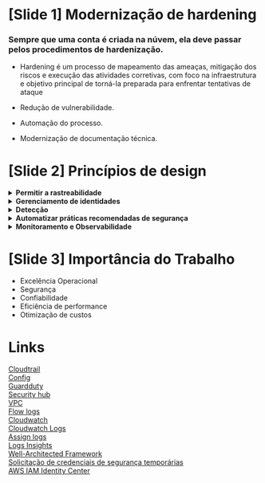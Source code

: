 
# [Slide 1] Modernização de hardening
### Sempre que uma conta é criada na núvem, ela deve passar pelos procedimentos de hardenização.
- Hardening é um processo de mapeamento das ameaças, mitigação dos riscos e execução das atividades corretivas, com foco na infraestrutura e objetivo principal de torná-la preparada para enfrentar tentativas de ataque

- Redução de vulnerabilidade.
- Automação do processo.
- Modernização de documentação técnica.


# [Slide 2] Princípios de design
<details close>
<summary><b>Permitir a rastreabilidade</b></summary>
• Monitoramento, alerta e audição de ações e alterações no ambiente em tempo real.<br>
• Integração da coleta de logs e métricas aos sistemas para investigar e executar ações automaticamente.
</details>

<details close>
<summary><b>Gerenciamento de identidades</b></summary>
<br><b>• Identidades humanas</b><br>
Administradores, desenvolvedores, operadores e clientes de seus aplicativos precisam de uma identidade para acessar seus ambientes e aplicativos da AWS.<br>
<br><b>• Identidade de máquina</b><br>
Aplicativos de carga de trabalho, ferramentas operacionais e componentes precisam de uma identidade para solicitar serviços da AWS.<br>
<br><b>• Provedor de identidade centralizado - AzureAD</b><br>
Gerenciamento do acesso em vários aplicativos e serviços, através do AzureAD é gerenciando e revogando o acesso de um único local.<br>
<br><b>• Usar credenciais temporárias</b><br>
Exigencia que as identidades adquiram credenciais temporárias dinamicamente.<br>
<br><b>• AWS Organization</b><br>
Federação em várias contas no AWS Organization é configurada a origem de identidade no AWS IAM Identity Center (successor to AWS Single Sign-On) e especificado onde seus usuários e grupos são armazenados.
</details>

<details close>
<summary><b>Detecção</b></summary>
<br><b>• AWS CloudTrail</b>
<br>Fornece o histórico de eventos da atividade da conta da AWS, incluindo ações realizadas por meio do Console de Gerenciamento da AWS, SDKs da AWS, ferramentas da linha de comando e outros serviços da AWS.<br>
<br><b>• AWS Config </b>
<br>Monitora e registra as configurações de recursos da AWS e permite automatizar as tarefas de avaliação e correção em relação às configurações desejadas.<br>
<br><b>• Amazon CloudWatch Logs </b>
<br>Um agente que coleta os logs no sistema operacional e nos aplicativos em execução e os armazena automaticamente.
</details>

<details close>
<summary><b>Automatizar práticas recomendadas de segurança</b></summary>
Utilizando ferramentas de automação, todas as etapas do hardening são entregues automaticamente quando uma nova conta é criada ou quando uma conta está fora de compliance.
</details>

<details close>
<summary><b>Monitoramento e Observabilidade</b></summary>
Utilizando 
</details>

# [Slide 3] Importância do Trabalho
- Excelência Operacional
- Segurança
- Confiabilidade
- Eficiência de performance
- Otimização de custos


# Links
[Cloudtrail](https://aws.amazon.com/pt/cloudtrail/)<br>
[Config](https://aws.amazon.com/pt/config/)<br>
[Guardduty](https://aws.amazon.com/pt/guardduty/)<br>
[Security hub](https://aws.amazon.com/pt/security-hub/)<br>
[VPC](https://aws.amazon.com/pt/vpc/)<br>
[Flow logs](https://docs.aws.amazon.com/pt_br/vpc/latest/userguide/flow-logs.html)<br>
[Cloudwatch](https://aws.amazon.com/pt/cloudwatch/)<br>
[Cloudwatch Logs](https://docs.aws.amazon.com/pt_br/AmazonCloudWatch/latest/logs/CWL_GettingStarted.html)<br>
[Assign logs](https://docs.aws.amazon.com/pt_br/AmazonCloudWatch/latest/logs/Subscriptions.html)<br>
[Logs Insights](https://docs.aws.amazon.com/pt_br/AmazonCloudWatch/latest/logs/AnalyzingLogData.html)<br>
[Well-Architected Framework](https://d1.awsstatic.com/whitepapers/architecture/AWS-Reliability-Pillar.pdf)<br>
[Solicitação de credenciais de segurança temporárias](https://docs.aws.amazon.com/pt_br/IAM/latest/UserGuide/id_credentials_temp_request.html)<br>
[AWS IAM Identity Center](https://aws.amazon.com/pt/iam/identity-center/)
